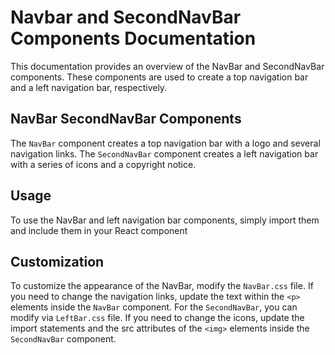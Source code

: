 # Navbar and SecondNavBar Components Documentation
This documentation provides an overview of the NavBar and SecondNavBar components. These components are used to create a top navigation bar and a left navigation bar, respectively.

## NavBar SecondNavBar Components
The ``NavBar`` component creates a top navigation bar with a logo and several navigation links.
The ``SecondNavBar`` component creates a left navigation bar with a series of icons and a copyright notice.

## Usage
To use the NavBar and left navigation bar components, simply import them and include them in your React component

## Customization
To customize the appearance of the NavBar, modify the ``NavBar.css`` file. If you need to change the navigation links, update the text within the ``<p>`` elements inside the ``NavBar`` component.
For the ``SecondNavBar``, you can modify via ``LeftBar.css`` file. If you need to change the icons, update the import statements and the src attributes of the ``<img>`` elements inside the ``SecondNavBar`` component.